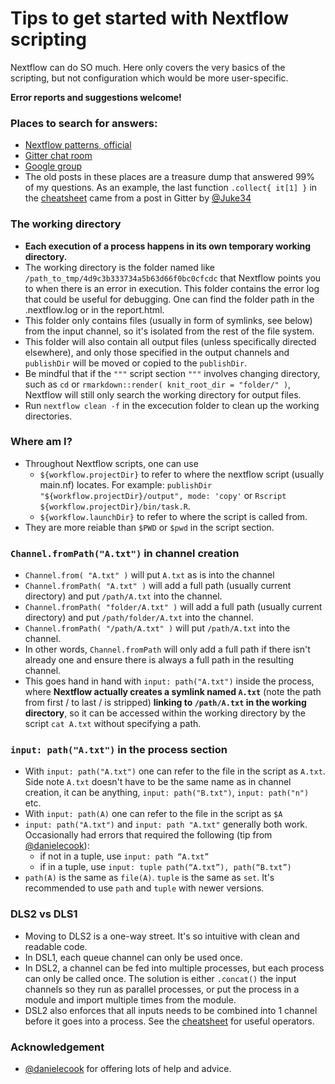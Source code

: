 # Tips to get started with Nextflow scripting

Nextflow can do SO much. Here only covers the very basics of the scripting, but not configuration which would be more user-specific.

**Error reports and suggestions welcome!**

### Places to search for answers:
- [Nextflow patterns, official](https://nextflow-io.github.io/patterns/index.html)
- [Gitter chat room](https://gitter.im/nextflow-io/nextflow)
- [Google group](https://groups.google.com/forum/#!forum/nextflow)
- The old posts in these places are a treasure dump that answered 99% of my questions. As an example, the last function `.collect{ it[1] }` in the [cheatsheet](https://github.com/danrlu/Nextflow_cheatsheet/blob/main/nextflow_cheatsheet.pdf) came from a post in Gitter by [@Juke34](https://github.com/Juke34)

### The working directory
- **Each execution of a process happens in its own temporary working directory.** 
- The working directory is the folder named like `/path_to_tmp/4d9c3b333734a5b63d66f0bc0cfcdc` that Nextflow points you to when there is an error in execution. This folder contains the error log that could be useful for debugging. One can find the folder path in the .nextflow.log or in the report.html. 
- This folder only contains files (usually in form of symlinks, see below) from the input channel, so it's isolated from the rest of the file system. 
- This folder will also contain all output files (unless specifically directed elsewhere), and only those specified in the output channels and `publishDir` will be moved or copied to the `publishDir`.
- Be mindful that if the `"""` script section `"""` involves changing directory, such as `cd` or `rmarkdown::render( knit_root_dir = "folder/" )`, Nextflow will still only search the working directory for output files. 
- Run `nextflow clean -f` in the excecution folder to clean up the working directories.

### Where am I?
- Throughout Nextflow scripts, one can use 
  - `${workflow.projectDir}` to refer to where the nextflow script (usually main.nf) locates. For example: `publishDir "${workflow.projectDir}/output", mode: 'copy'` or `Rscript ${workflow.projectDir}/bin/task.R`.
  - `${workflow.launchDir}` to refer to where the script is called from. 
- They are more reiable than `$PWD` or `$pwd` in the script section.

### `Channel.fromPath("A.txt")` in channel creation
- `Channel.from( "A.txt" )` will put `A.txt` as is into the channel 
- `Channel.fromPath( "A.txt" )` will add a full path (usually current directory) and put `/path/A.txt` into the channel. 
- `Channel.fromPath( "folder/A.txt" )` will add a full path (usually current directory) and put `/path/folder/A.txt` into the channel. 
- `Channel.fromPath( "/path/A.txt" )` will put `/path/A.txt` into the channel. 
- In other words, `Channel.fromPath` will only add a full path if there isn't already one and ensure there is always a full path in the resulting channel.
- This goes hand in hand with `input: path("A.txt")` inside the process, where **Nextflow actually creates a symlink named `A.txt`** (note the path from first / to last / is stripped) **linking to `/path/A.txt` in the working directory**, so it can be accessed within the working directory by the script `cat A.txt` without specifying a path.

### `input: path("A.txt")` in the process section 
- With `input: path("A.txt")` one can refer to the file in the script as `A.txt`. Side note `A.txt` doesn't have to be the same name as in channel creation, it can be anything, `input: path("B.txt")`, `input: path("n")` etc. 
- With `input: path(A)` one can refer to the file in the script as `$A`
- `input: path("A.txt")` and `input: path "A.txt"` generally both work. Occasionally had errors that required the following (tip from [@danielecook](https://github.com/danielecook)): 
  - if not in a tuple, use `input: path “A.txt”` 
  - if in a tuple, use `input: tuple path(“A.txt”), path(“B.txt”)`
- `path(A)` is the same as `file(A)`. `tuple` is the same as `set`. It's recommended to use `path` and `tuple` with newer versions.

### DLS2 vs DLS1
- Moving to DLS2 is a one-way street. It's so intuitive with clean and readable code.
- In DSL1, each queue channel can only be used once. 
- In DSL2, a channel can be fed into multiple processes, but each process can only be called once. The solution is either `.concat()` the input channels so they run as parallel processes, or put the process in a module and import multiple times from the module.
- DSL2 also enforces that all inputs needs to be combined into 1 channel before it goes into a process. See the [cheatsheet](https://github.com/danrlu/Nextflow_cheatsheet/blob/main/nextflow_cheatsheet.pdf) for useful operators. 

### Acknowledgement
- [@danielecook](https://github.com/danielecook) for offering lots of help and advice.

